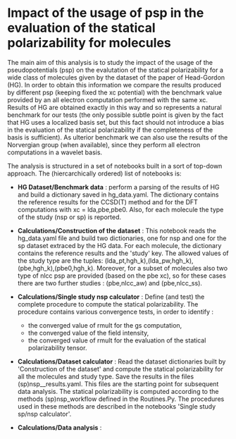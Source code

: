 # Impact of the usage of psp in the evaluation of the statical polarizability for molecules

The main aim of this analysis is to study the impact of the usage of the pseudopotentials (psp) on the evalutation
of the statical polarizability for a wide class of molecules given by the dataset of the paper of Head-Gordon (HG).
In order to obtain this information we compare the results produced by different psp (keeping fixed the xc potential)
with the benchmark value provided by an all electron computation performed with the same xc. Results of HG are obtained
exactly in this way and so represents a natural benchmark for our tests (the only possible subtle point is given by the fact
that HG uses a localized basis set, but this fact should not introduce a bias in the evaluation of the statical polarizability
if the completeness of the basis is sufficient). As ulterior benchmark we can also use the results of the Norvergian group
(when available), since they perform all electron computations in a wavelet basis.

The analysis is structured in a set of notebooks built in a sort of top-down approach. 
The (hiercarchically ordered) list of notebooks is: 

* __HG Dataset/Benchmark data__ : perform a parsing of the results of HG and build a dictionary saved in hg_data.yaml. 
  The dictionary contains the reference results for the CCSD(T) method and for the DFT computations with xc = lda,pbe,pbe0.
  Also, for each molecule the type of the study (nsp or sp) is reported.
* __Calculations/Construction of the dataset__ : This notebook reads the hg_data.yaml file and build two dictionaries, one for nsp
  and one for the sp dataset extraced by the HG data. For each molecule, the dictionary contains the reference results
  and the 'study' key. The allowed values of the study type are the tuples: (lda_pt,hgh_k),(lda_pw,hgh_k),(pbe,hgh_k),(pbe0,hgh_k). 
  Moreover, for a subset of molecules also two type of nlcc psp are provided (based on the pbe xc), so for these cases there are two further 
  studies : (pbe,nlcc_aw) and (pbe,nlcc_ss).
* __Calculations/Single study nsp calculator__ : Define (and test) the complete procedure to compute the statical polarizability. The procedure contains
various convergence tests, in order to identify : 
	* the converged value of rmult for the gs computation, 
	* the converged value of the field intensity,
	* the converged value of rmult for the evaluation of the statical polarizability tensor. 
* __Calculations/Dataset calculator__ : Read the dataset dictionaries built by 'Construction of the dataset' and compute the statical polarizability
  for all the molecules and study type. Save the results in the files (sp)nsp__results.yaml. This files are the starting point for
  subsequent data analysis. The statical polarizability is computed according to the methods (sp)nsp_workflow defined in the Routines.Py.
  The procedures used in these methods are described in the notebooks 'Single study sp/nsp calculator'. 

* __Calculations/Data analysis__ : 

